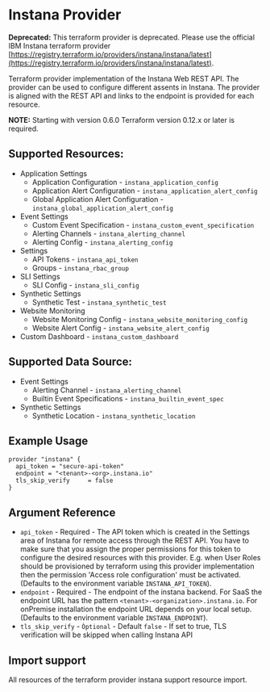 # Instana Provider

**Deprecated:** This terraform provider is deprecated. Please use the official IBM Instana terraform provider [https://registry.terraform.io/providers/instana/instana/latest](https://registry.terraform.io/providers/instana/instana/latest).

Terraform provider implementation of the Instana Web REST API. The provider can be used to configure different
assents in Instana. The provider is aligned with the REST API and links to the endpoint is provided for each 
resource. 

**NOTE:** Starting with version 0.6.0 Terraform version 0.12.x or later is required.

## Supported Resources:

* Application Settings
  * Application Configuration - `instana_application_config`
  * Application Alert Configuration - `instana_application_alert_config`
  * Global Application Alert Configuration - `instana_global_application_alert_config`
* Event Settings
  * Custom Event Specification - `instana_custom_event_specification`
  * Alerting Channels - `instana_alerting_channel`
  * Alerting Config - `instana_alerting_config`
* Settings
  * API Tokens - `instana_api_token`
  * Groups - `instana_rbac_group`
* SLI Settings
  * SLI Config - `instana_sli_config`
* Synthetic Settings
  * Synthetic Test - `instana_synthetic_test`
* Website Monitoring
  * Website Monitoring Config - `instana_website_monitoring_config`
  * Website Alert Config - `instana_website_alert_config`
* Custom Dashboard - `instana_custom_dashboard`

## Supported Data Source:

* Event Settings
  * Alerting Channel - `instana_alerting_channel`
  * Builtin Event Specifications - `instana_builtin_event_spec`
* Synthetic Settings
  * Synthetic Location - `instana_synthetic_location`

## Example Usage

```hcl
provider "instana" {
  api_token = "secure-api-token"  
  endpoint = "<tenant>-<org>.instana.io"
  tls_skip_verify     = false
}
```

## Argument Reference

* `api_token` - Required - The API token which is created in the Settings area of Instana for remote access through 
the REST API. You have to make sure that you assign the proper permissions for this token to configure the desired 
resources with this provider. E.g. when User Roles should be provisioned by terraform using this provider implementation 
then the permission 'Access role configuration' must be activated. (Defaults to the environment variable `INSTANA_API_TOKEN`).
* `endpoint` - Required - The endpoint of the instana backend. For SaaS the endpoint URL has the pattern
`<tenant>-<organization>.instana.io`. For onPremise installation the endpoint URL depends on your local setup. (Defaults to the environment variable `INSTANA_ENDPOINT`).
* `tls_skip_verify` - `Òptional` - Default `false` - If set to true, TLS verification will be skipped when calling Instana API

## Import support

All resources of the terraform provider instana support resource import.
